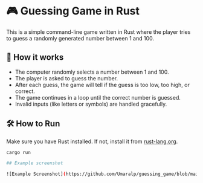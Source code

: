 # 🎮 Guessing Game in Rust

This is a simple command-line game written in Rust where the player tries to guess a randomly generated number between 1 and 100.

## 🧠 How it works

- The computer randomly selects a number between 1 and 100.
- The player is asked to guess the number.
- After each guess, the game will tell if the guess is too low, too high, or correct.
- The game continues in a loop until the correct number is guessed.
- Invalid inputs (like letters or symbols) are handled gracefully.

## 🛠 How to Run

Make sure you have Rust installed. If not, install it from [rust-lang.org](https://www.rust-lang.org/).

```bash
cargo run

## Example screenshot

![Example Screenshot](https://github.com/Umaralp/guessing_game/blob/main/screenshot-%20Guessing%20Game.png)
